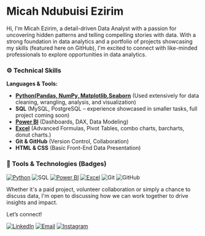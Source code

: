 # Micah Ndubuisi Ezirim
Hi, I'm Micah Ezirim, a detail-driven Data Analyst with a passion for uncovering hidden patterns and telling compelling stories with data. With a strong foundation in data analytics and a portfolio of projects showcasing my skills (featured here on GitHub), I'm excited to connect with like-minded professionals to explore opportunities in data analytics.


### ⚙️ Technical Skills

**Languages & Tools:**
- **[Python(Pandas, NumPy, Matplotlib,Seaborn](https://github.com/Micahnd/Home-Advantage-in-Spanish-La-Liga-2012-2023)** (Used extensively for data cleaning, wrangling, analysis, and visualization)
- **SQL** (MySQL, PostgreSQL – experience showcased in smaller tasks, full project coming soon)
- **[Power BI](https://github.com/Micahnd/Profit-Drivers-and-Trends-in-the-US-and-UK-Film-Industry-2010-2023)** (Dashboards, DAX, Data Modeling)
- **[Excel](https://github.com/Micahnd/Telco-Customer-Churn-Analysis-excel)** (Advanced Formulas, Pivot Tables, combo charts, barcharts, donut charts.)
- **Git & GitHub** (Version Control, Collaboration)
- **HTML & CSS** (Basic Front-End Data Presentation)

### 🧰 Tools & Technologies (Badges)

[![Python](https://img.shields.io/badge/Python-3776AB?style=for-the-badge&logo=python&logoColor=white)](https://github.com/Micahnd/Home-Advantage-in-Spanish-La-Liga-2012-2023)
![SQL](https://img.shields.io/badge/SQL-4479A1?style=for-the-badge&logo=mysql&logoColor=white)
[![Power BI](https://img.shields.io/badge/Power%20BI-F2C811?style=for-the-badge&logo=powerbi&logoColor=black)](https://github.com/Micahnd/Profit-Drivers-and-Trends-in-the-US-and-UK-Film-Industry-2010-2023)
[![Excel](https://img.shields.io/badge/Excel-217346?style=for-the-badge&logo=microsoft-excel&logoColor=white)](https://github.com/Micahnd/Telco-Customer-Churn-Analysis-excel)
![Git](https://img.shields.io/badge/Git-F05032?style=for-the-badge&logo=git&logoColor=white)
![GitHub](https://img.shields.io/badge/GitHub-181717?style=for-the-badge&logo=github&logoColor=white)

Whether it's a paid project, volunteer collaboration or simply a chance to discuss data, I'm open to discussing how we can work together to drive insights and impact. 

Let’s connect!

[![LinkedIn](https://img.shields.io/badge/LinkedIn-Connect-blue?style=for-the-badge&logo=linkedin&logoColor=white)](https://www.linkedin.com/in/ezirim-micah-268955241)
[![Email](https://img.shields.io/badge/Gmail-Contact-red?style=for-the-badge&logo=gmail&logoColor=white)](mailto:ezirimmicah222@gmail.com)
[![Instagram](https://img.shields.io/badge/Instagram-Follow-%23E4405F?style=for-the-badge&logo=instagram&logoColor=white)](https://www.instagram.com/micah_nd?igsh=bDRwbDk0dm1ycWc4&utm_source=qr)

<!---
Micahnd/Micahnd is a ✨ special ✨ repository because its `README.md` (this file) appears on your GitHub profile.
You can click the Preview link to take a look at your changes.
--->
